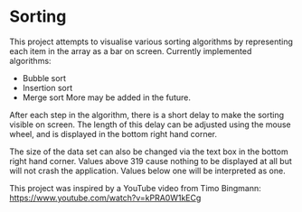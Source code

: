 # Sorting

This project attempts to visualise various sorting algorithms by representing each item in the array as a bar on screen.
Currently implemented algorithms:
  - Bubble sort
  - Insertion sort
  - Merge sort
More may be added in the future.

After each step in the algorithm, there is a short delay to make the sorting visible on screen. The length of this delay
can be adjusted using the mouse wheel, and is displayed in the bottom right hand corner.

The size of the data set can also be changed via the text box in the bottom right hand corner. Values above 319 cause
nothing to be displayed at all but will not crash the application. Values below one will be interpreted as one.

This project was inspired by a YouTube video from Timo Bingmann:
https://www.youtube.com/watch?v=kPRA0W1kECg
